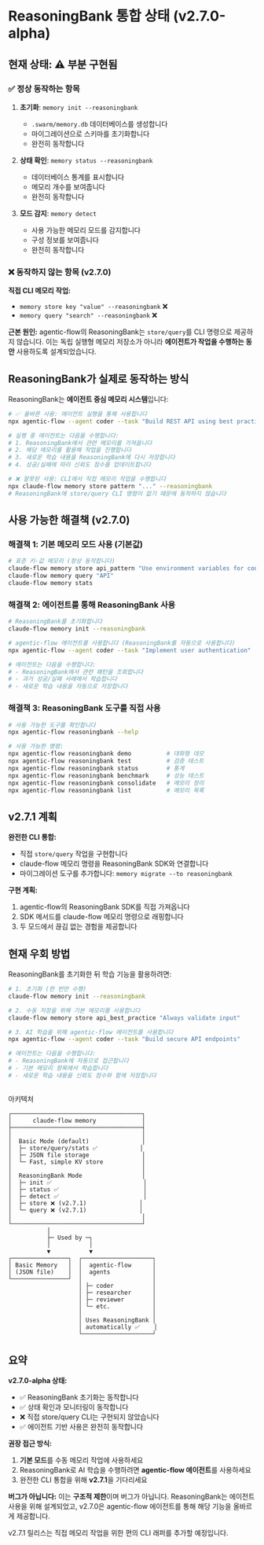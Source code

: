 # ReasoningBank 통합 상태 (v2.7.0-alpha)

## 현재 상태: ⚠️ 부분 구현됨

### ✅ 정상 동작하는 항목

1. **초기화**: `memory init --reasoningbank`
   - `.swarm/memory.db` 데이터베이스를 생성합니다
   - 마이그레이션으로 스키마를 초기화합니다
   - 완전히 동작합니다

2. **상태 확인**: `memory status --reasoningbank`
   - 데이터베이스 통계를 표시합니다
   - 메모리 개수를 보여줍니다
   - 완전히 동작합니다

3. **모드 감지**: `memory detect`
   - 사용 가능한 메모리 모드를 감지합니다
   - 구성 정보를 보여줍니다
   - 완전히 동작합니다

### ❌ 동작하지 않는 항목 (v2.7.0)

**직접 CLI 메모리 작업:**
- `memory store key "value" --reasoningbank` ❌
- `memory query "search" --reasoningbank` ❌

**근본 원인:** agentic-flow의 ReasoningBank는 `store/query`를 CLI 명령으로 제공하지 않습니다. 이는 독립 실행형 메모리 저장소가 아니라 **에이전트가 작업을 수행하는 동안** 사용하도록 설계되었습니다.

## ReasoningBank가 실제로 동작하는 방식

ReasoningBank는 **에이전트 중심 메모리 시스템**입니다:

```bash
# ✅ 올바른 사용: 에이전트 실행을 통해 사용합니다
npx agentic-flow --agent coder --task "Build REST API using best practices"

# 실행 중 에이전트는 다음을 수행합니다:
# 1. ReasoningBank에서 관련 메모리를 가져옵니다
# 2. 해당 메모리를 활용해 작업을 진행합니다
# 3. 새로운 학습 내용을 ReasoningBank에 다시 저장합니다
# 4. 성공/실패에 따라 신뢰도 점수를 업데이트합니다
```

```bash
# ❌ 잘못된 사용: CLI에서 직접 메모리 작업을 수행합니다
npx claude-flow memory store pattern "..." --reasoningbank
# ReasoningBank에 store/query CLI 명령이 없기 때문에 동작하지 않습니다
```

## 사용 가능한 해결책 (v2.7.0)

### 해결책 1: 기본 메모리 모드 사용 (기본값)

```bash
# 표준 키-값 메모리 (항상 동작합니다)
claude-flow memory store api_pattern "Use environment variables for config"
claude-flow memory query "API"
claude-flow memory stats
```

### 해결책 2: 에이전트를 통해 ReasoningBank 사용

```bash
# ReasoningBank를 초기화합니다
claude-flow memory init --reasoningbank

# agentic-flow 에이전트를 사용합니다 (ReasoningBank를 자동으로 사용합니다)
npx agentic-flow --agent coder --task "Implement user authentication"

# 에이전트는 다음을 수행합니다:
# - ReasoningBank에서 관련 패턴을 조회합니다
# - 과거 성공/실패 사례에서 학습합니다
# - 새로운 학습 내용을 자동으로 저장합니다
```

### 해결책 3: ReasoningBank 도구를 직접 사용

```bash
# 사용 가능한 도구를 확인합니다
npx agentic-flow reasoningbank --help

# 사용 가능한 명령:
npx agentic-flow reasoningbank demo          # 대화형 데모
npx agentic-flow reasoningbank test          # 검증 테스트
npx agentic-flow reasoningbank status        # 통계
npx agentic-flow reasoningbank benchmark     # 성능 테스트
npx agentic-flow reasoningbank consolidate   # 메모리 정리
npx agentic-flow reasoningbank list          # 메모리 목록
```

## v2.7.1 계획

**완전한 CLI 통합:**
- 직접 `store/query` 작업을 구현합니다
- claude-flow 메모리 명령을 ReasoningBank SDK와 연결합니다
- 마이그레이션 도구를 추가합니다: `memory migrate --to reasoningbank`

**구현 계획:**
1. agentic-flow의 ReasoningBank SDK를 직접 가져옵니다
2. SDK 메서드를 claude-flow 메모리 명령으로 래핑합니다
3. 두 모드에서 끊김 없는 경험을 제공합니다

## 현재 우회 방법

ReasoningBank를 초기화한 뒤 학습 기능을 활용하려면:

```bash
# 1. 초기화 (한 번만 수행)
claude-flow memory init --reasoningbank

# 2. 수동 저장을 위해 기본 메모리를 사용합니다
claude-flow memory store api_best_practice "Always validate input"

# 3. AI 학습을 위해 agentic-flow 에이전트를 사용합니다
npx agentic-flow --agent coder --task "Build secure API endpoints"

# 에이전트는 다음을 수행합니다:
# - ReasoningBank에 자동으로 접근합니다
# - 기본 메모리 항목에서 학습합니다
# - 새로운 학습 내용을 신뢰도 점수와 함께 저장합니다
```

##
 아키텍처

```
┌─────────────────────────────────────┐
│      claude-flow memory             │
├─────────────────────────────────────┤
│                                     │
│  Basic Mode (default)               │
│  ├─ store/query/stats ✅            │
│  ├─ JSON file storage               │
│  └─ Fast, simple KV store           │
│                                     │
│  ReasoningBank Mode                 │
│  ├─ init ✅                          │
│  ├─ status ✅                        │
│  ├─ detect ✅                        │
│  ├─ store ❌ (v2.7.1)               │
│  └─ query ❌ (v2.7.1)               │
│                                     │
└─────────────────────────────────────┘
           │
           ├─ Used by ─┐
           │           │
           ▼           ▼
┌────────────────┐  ┌────────────────────┐
│ Basic Memory   │  │  agentic-flow      │
│ (JSON file)    │  │  agents            │
└────────────────┘  │                    │
                    │ ├─ coder           │
                    │ ├─ researcher      │
                    │ ├─ reviewer        │
                    │ └─ etc.            │
                    │                    │
                    │ Uses ReasoningBank │
                    │ automatically ✅    │
                    └────────────────────┘
```

## 요약

**v2.7.0-alpha 상태:**
- ✅ ReasoningBank 초기화는 동작합니다
- ✅ 상태 확인과 모니터링이 동작합니다
- ❌ 직접 store/query CLI는 구현되지 않았습니다
- ✅ 에이전트 기반 사용은 완전히 동작합니다

**권장 접근 방식:**
1. **기본 모드**를 수동 메모리 작업에 사용하세요
2. ReasoningBank로 AI 학습을 수행하려면 **agentic-flow 에이전트**를 사용하세요
3. 완전한 CLI 통합을 위해 **v2.7.1**을 기다리세요

**버그가 아닙니다:**
이는 **구조적 제한**이며 버그가 아닙니다. ReasoningBank는 에이전트 사용을 위해 설계되었고, v2.7.0은 agentic-flow 에이전트를 통해 해당 기능을 올바르게 제공합니다.

v2.7.1 릴리스는 직접 메모리 작업을 위한 편의 CLI 래퍼를 추가할 예정입니다.
